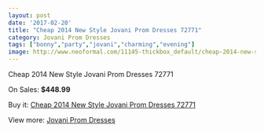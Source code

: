 ```yaml
---
layout: post
date: '2017-02-20'
title: "Cheap 2014 New Style Jovani Prom Dresses 72771"
category: Jovani Prom Dresses
tags: ["bonny","party","jovani","charming","evening"]
image: http://www.neoformal.com/11145-thickbox_default/cheap-2014-new-style-jovani-prom-dresses-72771.jpg
---
```

Cheap 2014 New Style Jovani Prom Dresses 72771

On Sales: **$448.99**
<a href="https://www.neoformal.com/en/jovani-prom-dresses-2014/3963-cheap-2014-new-style-jovani-prom-dresses-72771.html"><amp-img layout="responsive" width="600" height="600" src="//www.neoformal.com/11145-thickbox_default/cheap-2014-new-style-jovani-prom-dresses-72771.jpg" alt="Cheap 2014 New Style Jovani Prom Dresses 72771 0" /></a>
<a href="https://www.neoformal.com/en/jovani-prom-dresses-2014/3963-cheap-2014-new-style-jovani-prom-dresses-72771.html"><amp-img layout="responsive" width="600" height="600" src="//www.neoformal.com/11146-thickbox_default/cheap-2014-new-style-jovani-prom-dresses-72771.jpg" alt="Cheap 2014 New Style Jovani Prom Dresses 72771 1" /></a>

Buy it: [Cheap 2014 New Style Jovani Prom Dresses 72771](https://www.neoformal.com/en/jovani-prom-dresses-2014/3963-cheap-2014-new-style-jovani-prom-dresses-72771.html "Cheap 2014 New Style Jovani Prom Dresses 72771")

View more: [Jovani Prom Dresses](https://www.neoformal.com/en/53-jovani-prom-dresses-2014 "Jovani Prom Dresses")